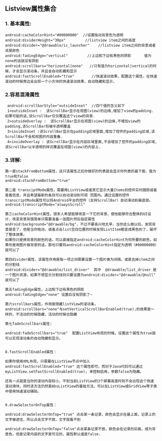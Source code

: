 ## Listview属性集合 ##
### 1. 基本属性: ###
	android:cacheColorHint="#00000000"  //设置拖动背景色为透明 
	android:dividerHeight="30px"         //listview item之间的高度
	android:divider="@drawable/ic_launcher"    //listview item之间的背景或者说是颜色
	android:fadingEdge="vertical"         //上边和下边有黑色的阴影      值为none的话就没有阴影
	android:scrollbars="horizontal|none"   //只有值为horizontal|vertical的时候，才会显示滚动条，并且会自动影藏和显示
	android:fastScrollEnabled="true"        //快速滚动效果，配置这个属性，在快速滚动的时候旁边会出现一个小方块的快速滚动效果，自动隐藏和显示，
### 2.容易混淆属性 ###
	 android:scrollbarStyle="outsideInset"  //四个值的含义如下
	 1>outsideInset :  该ScrollBar显示在视图(view)的边缘,增加了view的padding. 如果可能的话,该ScrollBar仅仅覆盖这个view的背景.
	 2>outsideOverlay :  该ScrollBar显示在视图(view)的边缘,不增加view的padding,该ScrollBar将被半透明覆盖
	 3>insideInset :该ScrollBar显示在padding区域里面,增加了控件的padding区域,该ScrollBar不会和视图的内容重叠.
	 4>insideOverlay : 该ScrollBar显示在内容区域里面,不会增加了控件的padding区域,该ScrollBar以半透明的样式覆盖在视图(view)的内容上.

### 3.详解: ###
	第一是stackFromBottom属性，这只该属性之后你做好的列表就会显示你列表的最下面，值为true和false
	android:stackFromBottom="true"      
	       
	第二是 transciptMode属性，需要用ListView或者其它显示大量Items的控件实时跟踪或者查看信息，并且希望最新的条目可以自动滚动到可视 范围内。通过设置的控件transcriptMode属性可以将Android平台的控件（支持ScrollBar）自动滑动到最底部。 android:transcriptMode="alwaysScroll"   
	
	第三cacheColorHint属性，很多人希望能够改变一下它的背景，使他能够符合整体的UI设计，改变背景背很简单只需要准备一张图片然后指定属性 android:background="@drawable/bg"，不过不要高兴地太早，当你这么做以后，发现背景是变了，但是当你拖动，或者点击list空白位置的时候发现ListItem都变成黑色的了，破坏了整体效果。
	如果你只是换背景的颜色的话，可以直接指定android:cacheColorHint为你所要的颜色，如果你是用图片做背景的话，那也只要将android:cacheColorHint指定为透明（#00000000）就可以了
	
	第四divider属性，该属性作用是每一项之间需要设置一个图片做为间隔，或是去掉item之间的分割线
	android:divider="@drawable/list_driver"  其中  @drawable/list_driver 是一个图片资源，如果不想显示分割线则只要设置为android:divider="@drawable/@null" 就可以了
	
	第五fadingEdge属性，上边和下边有黑色的阴影
	android:fadingEdge="none" 设置后没有阴影了~

	第六scrollbars属性，作用是隐藏listView的滚动条，
	android:scrollbars="none"与setVerticalScrollBarEnabled(true);的效果是一样的，不活动的时候隐藏，活动的时候也隐藏

	第七fadeScrollbars属性:

	android:fadeScrollbars="true"  配置ListView布局的时候，设置这个属性为true就可以实现滚动条的自动隐藏和显示。
	

	8.fastScrollEnabled属性：
	
	如果你使用XML布局，只需要在ListView节点中加入  android:fastScrollEnabled="true" 这个属性即可，而对于Java代码可以通过myListView.setFastScrollEnabled(true); 来控制启用，参数false为隐藏。
	
	还有一点就是当你的滚动内容较小，不到当前ListView的3个屏幕高度时则不会出现这个快速滚动滑块，同时该方法仍然是AbsListView的基础方法，可以在ListView或GridView等子类中使用快速滚动辅助。
	
	
	9.drawSelectorOnTop属性：
	
	android:drawSelectorOnTop="true" 点击某一条记录，颜色会显示在最上面，记录上的文字被遮住，所以点击文字不放，文字就看不到
	
	android:drawSelectorOnTop="false"点击某条记录不放，颜色会在记录的后面，成为背景色，但是记录内容的文字是可见的，属性默认值是false.


